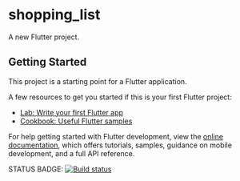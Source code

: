 # shopping_list

A new Flutter project.

## Getting Started

This project is a starting point for a Flutter application.

A few resources to get you started if this is your first Flutter project:

- [Lab: Write your first Flutter app](https://docs.flutter.dev/get-started/codelab)
- [Cookbook: Useful Flutter samples](https://docs.flutter.dev/cookbook)

For help getting started with Flutter development, view the
[online documentation](https://docs.flutter.dev/), which offers tutorials,
samples, guidance on mobile development, and a full API reference.

STATUS BADGE:
[![Build status](https://build.appcenter.ms/v0.1/apps/555ac2ca-5a7d-4b0f-9abf-ddad64e24a7f/branches/main/badge)](https://appcenter.ms)
